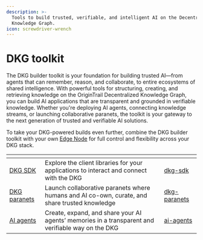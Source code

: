 ```yaml
---
description: >-
  Tools to build trusted, verifiable, and intelligent AI on the Decentralized
  Knowledge Graph.
icon: screwdriver-wrench
---
```


# DKG toolkit

The DKG builder toolkit is your foundation for building trusted AI—from agents that can remember, reason, and collaborate, to entire ecosystems of shared intelligence. With powerful tools for structuring, creating, and retrieving knowledge on the OriginTrail Decentralized Knowledge Graph, you can build AI applications that are transparent and grounded in verifiable knowledge. Whether you're deploying AI agents, connecting knowledge streams, or launching collaborative paranets, the toolkit is your gateway to the next generation of trusted and verifiable AI solutions.

To take your DKG-powered builds even further, combine the DKG builder toolkit with your own [Edge Node](../dkg-edge-node/) for full control and flexibility across your DKG stack.

<table data-view="cards"><thead><tr><th></th><th></th><th data-hidden data-card-target data-type="content-ref"></th></tr></thead><tbody><tr><td><a href="dkg-sdk/">DKG SDK</a></td><td>Explore the client libraries for your applications to interact and connect with the DKG</td><td><a href="dkg-sdk/">dkg-sdk</a></td></tr><tr><td><a href="dkg-paranets/">DKG paranets</a></td><td>Launch collaborative paranets where humans and AI co-own, curate, and share trusted knowledge</td><td><a href="dkg-paranets/">dkg-paranets</a></td></tr><tr><td><a href="ai-agents/">AI agents</a></td><td>Create, expand, and share your AI agents’ memories in a transparent and verifiable way on the DKG</td><td><a href="ai-agents/">ai-agents</a></td></tr></tbody></table>


